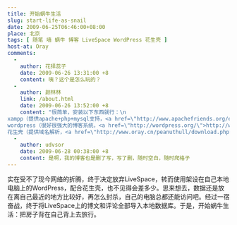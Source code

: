 ```yaml
---
title: 开始蜗牛生活
slug: start-life-as-snail
date: 2009-06-25T06:46:00+08:00
place: 北京
tags: [ 随笔 墙 蜗牛 博客 LiveSpace WordPress 花生壳 ]
host-at: Oray
comments:
  -
    author: 花择蕊子 
    date: 2009-06-26 13:31:00 +8
    content: 咦？这个是怎么玩的？
  -
    author: 颜林林
    link: /about.html
    date: 2009-06-26 13:52:00 +8
    content: "很简单，安装以下东西就行：\n
xampp（提供apache+php+mysql支持，<a href=\"http://www.apachefriends.org/en/xampp-windows.html\">http://www.apachefriends.org/en/xampp-windows.html</a>）\n
wordpress（很好很强大的博客系统，<a href=\"http://wordpress.org/\">http://wordpress.org/</a>）\n
花生壳（提供域名解析，<a href=\"http://www.oray.cn/peanuthull/download.php\">http://www.oray.cn/peanuthull/download.php</a>）"
  -
    author: udvsor
    date: 2009-06-28 00:38:00 +8
    content: 是啊，我的博客也是删了写，写了删，随时空白，随时爬格子
---
```

实在受不了现今网络的折腾，终于决定放弃LiveSpace，转而使用架设在自己本地电脑上的WordPress，配合花生壳，也不见得会差多少。思来想去，数据还是放在离自己最近的地方比较好，再怎么封杀，自己的电脑总都还能访问吧。经过一宿奋战，终于将LiveSpace上的博文和评论全部导入本地数据库。于是，开始蜗牛生活：把房子背在自己背上去旅行。
